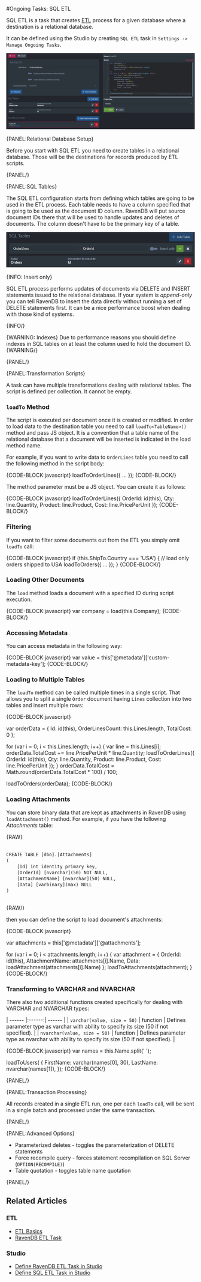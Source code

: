 ﻿#Ongoing Tasks: SQL ETL

SQL ETL is a task that creates [ETL](../../../server/ongoing-tasks/etl/basics) process for a given database where a destination is a relational database.

It can be defined using the Studio by creating `SQL ETL` task in `Settings -> Manage Ongoing Tasks`.

![Figure 1. Configure SQL ETL task](images/sql-etl-setup.png)

{PANEL:Relational Database Setup}

Before you start with SQL ETL you need to create tables in a relational database. Those will be the destinations for records produced by ETL scripts.

{PANEL/}

{PANEL:SQL Tables}

The SQL ETL configuration starts from defining which tables are going to be used in the ETL process. Each table needs to have a column specified that
is going to be used as the document ID column. RavenDB will put source document IDs there that will be used to handle updates and deletes of documents. 
The column doesn't have to be the primary key of a table.

![Figure 1. Define SQL tables](images/sql-etl-tables.png)

{INFO: Insert only}

SQL ETL process performs updates of documents via DELETE and INSERT statements issued to the relational database. If your system is _append-only_ you can tell RavenDB to
insert the data directly without running a set of DELETE statements first. It can be a nice performance boost when dealing with those kind of systems.

{INFO/}

{WARNING: Indexes}
Due to performance reasons you should define indexes in SQL tables on at least the column used to hold the document ID.
{WARNING/}

{PANEL/}

{PANEL:Transformation Scripts}

A task can have multiple transformations dealing with relational tables. The script is defined per collection. It cannot be empty.

### `loadTo` Method

The script is executed per document once it is created or modified. In order to load data to the destination table you need to call `loadTo<TableName>()` method and pass JS object.
It is a convention that a table name of the relational database that a document will be inserted is indicated in the load method name. 

For example, if you want to write data to `OrderLines` table you need to call the following method in the script body:

{CODE-BLOCK:javascript}
loadToOrderLines({ ... });
{CODE-BLOCK/}

The method parameter must be a JS object. You can create it as follows:

{CODE-BLOCK:javascript}
loadToOrderLines({
        OrderId: id(this),
        Qty: line.Quantity,
        Product: line.Product,
        Cost: line.PricePerUnit
});
{CODE-BLOCK/}

### Filtering

If you want to filter some documents out from the ETL you simply omit `loadTo` call:

{CODE-BLOCK:javascript}
if (this.ShipTo.Country === 'USA') {
    // load only orders shipped to USA
    loadToOrders({ ... });
}
{CODE-BLOCK/}

### Loading Other Documents

The `load` method loads a document with a specified ID during script execution.

{CODE-BLOCK:javascript}
var company = load(this.Company);
{CODE-BLOCK/}

### Accessing Metadata

You can access metadata in the following way:

{CODE-BLOCK:javascript}
var value = this['@metadata']['custom-metadata-key'];
{CODE-BLOCK/}

### Loading to Multiple Tables

The `loadTo` method can be called multiple times in a single script. That allows you to split a single `Order` document having `Lines` collection into two tables and insert multiple rows:

{CODE-BLOCK:javascript}

var orderData = {
    Id: id(this),
    OrderLinesCount: this.Lines.length,
    TotalCost: 0
};

for (var i = 0; i < this.Lines.length; i++) {
    var line = this.Lines[i];
    orderData.TotalCost += line.PricePerUnit * line.Quantity;
    loadToOrderLines({
        OrderId: id(this),
        Qty: line.Quantity,
        Product: line.Product,
        Cost: line.PricePerUnit
    });
}
orderData.TotalCost = Math.round(orderData.TotalCost  * 100) / 100;

loadToOrders(orderData);
{CODE-BLOCK/}

### Loading Attachments

You can store binary data that are kept as attachments in RavenDB using `loadAttachment()` method. For example, if you have the following _Attachments_ table:

{RAW}
<pre>
<code>
CREATE TABLE [dbo].[Attachments]
(
    [Id] int identity primary key,
    [OrderId] [nvarchar](50) NOT NULL,
    [AttachmentName] [nvarchar](50) NULL,
    [Data] [varbinary](max) NULL
)
</code>
</pre>
{RAW/}

then you can define the script to load document's attachments:

{CODE-BLOCK:javascript}

var attachments = this['@metadata']['@attachments'];

for (var i = 0; i < attachments.length; i++) {
    var attachment = {
        OrderId: id(this),
        AttachmentName: attachments[i].Name,
        Data: loadAttachment(attachments[i].Name)
    };
    loadToAttachments(attachment);
}
{CODE-BLOCK/}

### Transforming to VARCHAR and NVARCHAR

There also two additional functions created specifically for dealing with VARCHAR and NVARCHAR types:

| ------ |:------:| ------ |
| `varchar(value, size = 50)` | function | Defines parameter type as varchar with ability to specify its size (50 if not specified). |
| `nvarchar(value, size = 50)` | function | Defines parameter type as nvarchar with ability to specify its size (50 if not specified). |

{CODE-BLOCK:javascript}
var names = this.Name.split(' ');

loadToUsers(
{
    FirstName: varchar(names[0], 30),
    LastName: nvarchar(names[1]),
});
{CODE-BLOCK/}



{PANEL/}

{PANEL:Transaction Processing}

All records created in a single ETL run, one per each `loadTo` call, will be sent in a single batch and processed under the same transaction.

{PANEL/}

{PANEL:Advanced Options}

- Parameterized deletes - toggles the parameterization of DELETE statements
- Force recompile query - forces statement recompilation on SQL Server (`OPTION(RECOMPILE)`)
- Table quotation - toggles table name quotation

{PANEL/}

## Related Articles

### ETL

- [ETL Basics](../../../server/ongoing-tasks/etl/basics)
- [RavenDB ETL Task](../../../server/ongoing-tasks/etl/raven)

### Studio

- [Define RavenDB ETL Task in Studio](../../../studio/database/tasks/ongoing-tasks/ravendb-etl-task)
- [Define SQL ETL Task in Studio](../../../todo-update-me-later)

